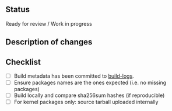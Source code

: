 ## Status

Ready for review / Work in progress

## Description of changes

## Checklist
- [ ] Build metadata has been committed to [build-logs](https://github.com/freedomofpress/build-logs).
- [ ] Ensure packages names are the ones expected (i.e. no missing packages)
- [ ] Build locally and compare sha256sum hashes (if reproducible)
- [ ] For kernel packages only: source tarball uploaded internally
